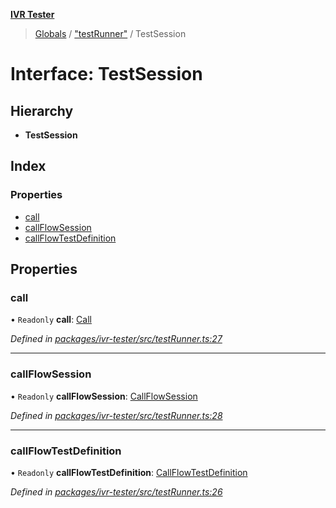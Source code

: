 **[IVR Tester](../README.md)**

> [Globals](../README.md) / ["testRunner"](../modules/_testrunner_.md) / TestSession

# Interface: TestSession

## Hierarchy

* **TestSession**

## Index

### Properties

* [call](_testrunner_.testsession.md#call)
* [callFlowSession](_testrunner_.testsession.md#callflowsession)
* [callFlowTestDefinition](_testrunner_.testsession.md#callflowtestdefinition)

## Properties

### call

• `Readonly` **call**: [Call](_call_call_.call.md)

*Defined in [packages/ivr-tester/src/testRunner.ts:27](https://github.com/SketchingDev/ivr-tester/blob/e4629d5/packages/ivr-tester/src/testRunner.ts#L27)*

___

### callFlowSession

• `Readonly` **callFlowSession**: [CallFlowSession](../modules/_testing_test_callflowtestdefinition_.md#callflowsession)

*Defined in [packages/ivr-tester/src/testRunner.ts:28](https://github.com/SketchingDev/ivr-tester/blob/e4629d5/packages/ivr-tester/src/testRunner.ts#L28)*

___

### callFlowTestDefinition

• `Readonly` **callFlowTestDefinition**: [CallFlowTestDefinition](_testing_test_callflowtestdefinition_.callflowtestdefinition.md)

*Defined in [packages/ivr-tester/src/testRunner.ts:26](https://github.com/SketchingDev/ivr-tester/blob/e4629d5/packages/ivr-tester/src/testRunner.ts#L26)*
